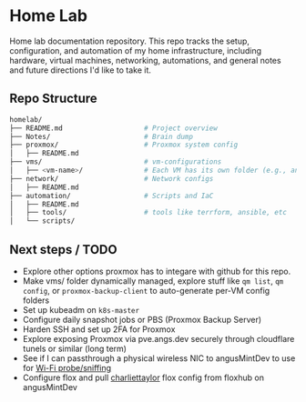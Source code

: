 # Home Lab 
Home lab documentation repository. This repo tracks the setup, configuration, and automation of my home infrastructure, including hardware, virtual machines, networking, automations, and general notes and future directions I'd like to take it.



## Repo Structure

```bash
homelab/
├── README.md                    # Project overview
├── Notes/                       # Brain dump 
├── proxmox/                     # Proxmox system config 
│   ├── README.md
├── vms/                         # vm-configurations
│   ├── <vm-name>/               # Each VM has its own folder (e.g., angusMintDev, k8s-master, etc.)
├── network/                     # Network configs
│   ├── README.md
├── automation/                  # Scripts and IaC
│   ├── README.md
│   ├── tools/                   # tools like terrform, ansible, etc
│   └── scripts/
```


##  Next steps / TODO

- Explore other options proxmox has to integare with github for this repo.
- Make vms/ folder dynamically managed, explore stuff like `qm list`, `qm config`, or `proxmox-backup-client` to auto-generate per-VM config folders
- Set up kubeadm on `k8s-master`
- Configure daily snapshot jobs or PBS (Proxmox Backup Server)
- Harden SSH and set up 2FA for Proxmox
- Explore exposing Proxmox via pve.angs.dev securely through cloudflare tunels or similar (long term)
- See if I can passthrough a physical wireless NIC to angusMintDev to use for [Wi-Fi probe/sniffing](https://github.com/anguzz/wifi-pnl-probing)
- Configure flox and pull [charliettaylor](https://hub.flox.dev/charliettaylor/default) flox config from floxhub on angusMintDev

